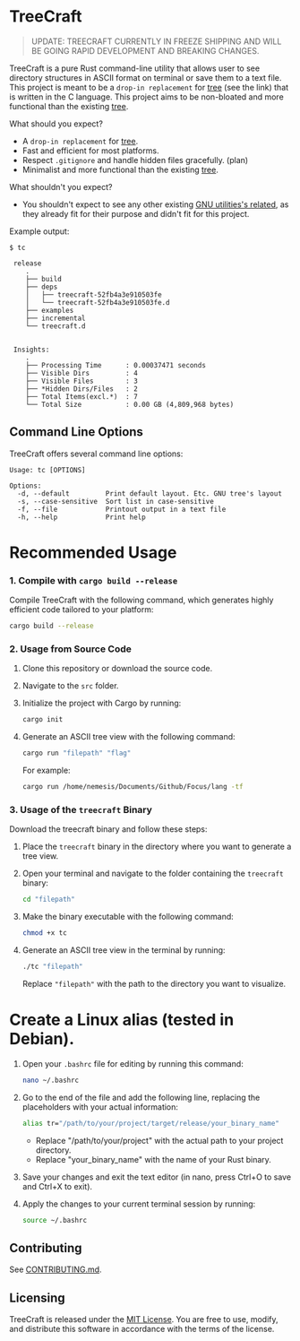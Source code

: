 # TreeCraft

> UPDATE: TREECRAFT CURRENTLY IN FREEZE SHIPPING AND WILL BE GOING RAPID DEVELOPMENT AND BREAKING CHANGES.

TreeCraft is a pure Rust command-line utility that allows user to see directory structures in ASCII format on terminal or save them to a text file. This project is meant to be a `drop-in replacement` for [tree](https://github.com/Old-Man-Programmer/tree.git) (see the link) that is written in the C language. This project aims to be non-bloated and more functional than the existing [tree](https://github.com/Old-Man-Programmer/tree.git).


What should you expect?

- A `drop-in replacement` for [tree](https://github.com/Old-Man-Programmer/tree.git).
- Fast and efficient for most platforms.
- Respect `.gitignore` and handle hidden files gracefully. (plan)
- Minimalist and more functional than the existing [tree](https://github.com/Old-Man-Programmer/tree.git).


What shouldn't you expect?

- You shouldn't expect to see any other existing [GNU utilities's related](https://github.com/coreutils/coreutils.git), as they already fit for their purpose and didn't fit for this project.


Example output:

```
$ tc

 release
    .
    ├── build
    ├── deps
    │   ├── treecraft-52fb4a3e910503fe
    │   └── treecraft-52fb4a3e910503fe.d
    ├── examples
    ├── incremental
    └── treecraft.d


 Insights:
    .
    ├── Processing Time      : 0.00037471 seconds
    ├── Visible Dirs         : 4
    ├── Visible Files        : 3
    ├── *Hidden Dirs/Files   : 2
    ├── Total Items(excl.*)  : 7
    └── Total Size           : 0.00 GB (4,809,968 bytes)
```

## Command Line Options

TreeCraft offers several command line options:

```
Usage: tc [OPTIONS]

Options:
  -d, --default         Print default layout. Etc. GNU tree's layout
  -s, --case-sensitive  Sort list in case-sensitive
  -f, --file            Printout output in a text file
  -h, --help            Print help
```


# Recommended Usage

### 1. Compile with `cargo build --release`

Compile TreeCraft with the following command, which generates highly efficient code tailored to your platform:

```bash
cargo build --release
```

### 2. Usage from Source Code

1. Clone this repository or download the source code.

2. Navigate to the `src` folder.

3. Initialize the project with Cargo by running:

   ```bash
   cargo init
   ```

4. Generate an ASCII tree view with the following command:

   ```bash
   cargo run "filepath" "flag"
   ```

   For example:

   ```bash
   cargo run /home/nemesis/Documents/Github/Focus/lang -tf
   ```

### 3. Usage of the `treecraft` Binary

Download the treecraft binary and follow these steps:

1. Place the `treecraft` binary in the directory where you want to generate a tree view.

2. Open your terminal and navigate to the folder containing the `treecraft` binary:

   ```bash
   cd "filepath"
   ```

3. Make the binary executable with the following command:

   ```bash
   chmod +x tc
   ```

4. Generate an ASCII tree view in the terminal by running:

   ```bash
   ./tc "filepath"
   ```

   Replace `"filepath"` with the path to the directory you want to visualize.


# Create a Linux alias (tested in Debian).

1. Open your `.bashrc` file for editing by running this command:

   ```bash
   nano ~/.bashrc
   ```

2. Go to the end of the file and add the following line, replacing the placeholders with your actual information:

   ```bash
   alias tr="/path/to/your/project/target/release/your_binary_name"
   ```

   - Replace "/path/to/your/project" with the actual path to your project directory.
   - Replace "your_binary_name" with the name of your Rust binary.

3. Save your changes and exit the text editor (in nano, press Ctrl+O to save and Ctrl+X to exit).

4. Apply the changes to your current terminal session by running:

   ```bash
   source ~/.bashrc
   ```

## Contributing

See [CONTRIBUTING.md](https://github.com/allaboutevemirolive/treecraft/blob/main/CONTRIBUTING.md).

## Licensing

TreeCraft is released under the [MIT License](https://github.com/allaboutevemirolive/treecraft/blob/main/LICENSE.md). You are free to use, modify, and distribute this software in accordance with the terms of the license.